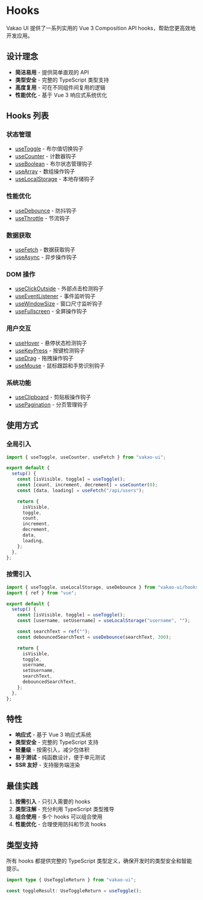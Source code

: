 # Hooks

Vakao UI 提供了一系列实用的 Vue 3 Composition API hooks，帮助您更高效地开发应用。

## 设计理念

- **简洁易用** - 提供简单直观的 API
- **类型安全** - 完整的 TypeScript 类型支持
- **高度复用** - 可在不同组件间复用的逻辑
- **性能优化** - 基于 Vue 3 响应式系统优化

## Hooks 列表

### 状态管理

- [useToggle](/hooks/use-toggle) - 布尔值切换钩子
- [useCounter](/hooks/use-counter) - 计数器钩子
- [useBoolean](/hooks/use-boolean) - 布尔状态管理钩子
- [useArray](/hooks/use-array) - 数组操作钩子
- [useLocalStorage](/hooks/use-local-storage) - 本地存储钩子

### 性能优化

- [useDebounce](/hooks/use-debounce) - 防抖钩子
- [useThrottle](/hooks/use-throttle) - 节流钩子

### 数据获取

- [useFetch](/hooks/use-fetch) - 数据获取钩子
- [useAsync](/hooks/use-async) - 异步操作钩子

### DOM 操作

- [useClickOutside](/hooks/use-click-outside) - 外部点击检测钩子
- [useEventListener](/hooks/use-event-listener) - 事件监听钩子
- [useWindowSize](/hooks/use-window-size) - 窗口尺寸监听钩子
- [useFullscreen](/hooks/use-fullscreen) - 全屏操作钩子

### 用户交互

- [useHover](/hooks/use-hover) - 悬停状态检测钩子
- [useKeyPress](/hooks/use-key-press) - 按键检测钩子
- [useDrag](/hooks/use-drag) - 拖拽操作钩子
- [useMouse](/hooks/use-mouse) - 鼠标跟踪和手势识别钩子

### 系统功能

- [useClipboard](/hooks/use-clipboard) - 剪贴板操作钩子
- [usePagination](/hooks/use-pagination) - 分页管理钩子

## 使用方式

### 全局引入

```ts
import { useToggle, useCounter, useFetch } from "vakao-ui";

export default {
  setup() {
    const [isVisible, toggle] = useToggle();
    const [count, increment, decrement] = useCounter(0);
    const [data, loading] = useFetch("/api/users");

    return {
      isVisible,
      toggle,
      count,
      increment,
      decrement,
      data,
      loading,
    };
  },
};
```

### 按需引入

```ts
import { useToggle, useLocalStorage, useDebounce } from "vakao-ui/hooks";
import { ref } from "vue";

export default {
  setup() {
    const [isVisible, toggle] = useToggle();
    const [username, setUsername] = useLocalStorage("username", "");

    const searchText = ref("");
    const debouncedSearchText = useDebounce(searchText, 300);

    return {
      isVisible,
      toggle,
      username,
      setUsername,
      searchText,
      debouncedSearchText,
    };
  },
};
```

## 特性

- **响应式** - 基于 Vue 3 响应式系统
- **类型安全** - 完整的 TypeScript 支持
- **轻量级** - 按需引入，减少包体积
- **易于测试** - 纯函数设计，便于单元测试
- **SSR 友好** - 支持服务端渲染

## 最佳实践

1. **按需引入** - 只引入需要的 hooks
2. **类型注解** - 充分利用 TypeScript 类型推导
3. **组合使用** - 多个 hooks 可以组合使用
4. **性能优化** - 合理使用防抖和节流 hooks

## 类型支持

所有 hooks 都提供完整的 TypeScript 类型定义，确保开发时的类型安全和智能提示。

```ts
import type { UseToggleReturn } from "vakao-ui";

const toggleResult: UseToggleReturn = useToggle();
```
